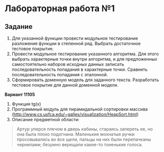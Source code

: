 # Лабораторная работа №1

## Задание

1. Для указанной функции провести модульное тестирование разложения функции в степенной ряд. Выбрать достаточное тестовое покрытие.
2. Провести модульное тестирование указанного алгоритма. Для этого выбрать характерные точки внутри алгоритма, и для предложенных самостоятельно наборов исходных данных записать последовательность попадания в характерные точки. Сравнить последовательность попадания с эталонной.
3. Сформировать доменную модель для заданного текста.  Разработать тестовое покрытие для данной доменной модели.

**Вариант 11105**

1. Функция tg(x)
2. Программный модуль для пирамидальной сортировки массива (<http://www.cs.usfca.edu/~galles/visualization/HeapSort.html>)
3. Описание предметной области:

> Артур уперся плечом в дверь кабины, стараясь запереть ее, но она была плохо подогнана. Маленькие мохнатые ручки просовывались во все щели, пальцы на них были перепачканы чернилами; безумно верещали какие-то тоненькие голоса.
